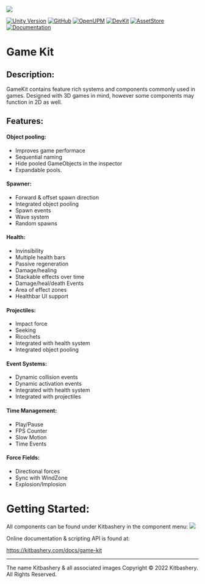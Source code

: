 <!-- ONLINE DOCUMENTATION FOUND @ https://kitbashery.com/docs/game-kit -->

![](https://kitbashery.com/assets/images/kitbashery-github-banner.jpg)

[![Unity Version](https://img.shields.io/badge/Unity-2021.3%2B-blue.svg)](https://unity3d.com/get-unity/download)
[![GitHub](https://img.shields.io/github/license/kitbashery/modular-ai.svg)](https://github.com/Kitbashery/Game-Kit/blob/main/LICENSE.md)
[![OpenUPM](https://img.shields.io/badge/Install-openUPM-blue)](https://openupm.com/packages/com.kitbashery.game-kit.html)
[![DevKit](https://img.shields.io/badge/Dev%20Kit-.unitypackage-blue)](https://github.com/Kitbashery/Game-Kit/releases/download/Development-Package/Kitbashery_GameKit.unitypackage)
[![AssetStore](https://img.shields.io/badge/Download%20LTS-Unity%20Asset%20Store-blue)](https://assetstore.unity.com/packages/slug/231082)
[![Documentation](https://img.shields.io/badge/Docs-Kitbashery.com-blue)](https://kitbashery.com/docs/game-kit)

# Game Kit

## Description:
GameKit contains feature rich systems and components commonly used in games. Designed with 3D games in mind, however some components may function in 2D as well.

## Features:

#### Object pooling:
* Improves game performace
* Sequential naming
* Hide pooled GameObjects in the inspector
* Expandable pools.

#### Spawner:
* Forward & offset spawn direction
* Integrated object pooling
* Spawn events
* Wave system
* Random spawns

#### Health:
* Invinsibility
* Multiple health bars
* Passive regeneration
* Damage/healing
* Stackable effects over time
* Damage/heal/death Events
* Area of effect zones
* Healthbar UI support

#### Projectiles:
* Impact force
* Seeking
* Ricochets
* Integrated with health system
* Integrated object pooling

#### Event Systems:
* Dynamic collision events
* Dynamic activation events
* Integrated with health system
* Integrated with projectiles

#### Time Management:
* Play/Pause
* FPS Counter
* Slow Motion
* Time Events

#### Force Fields:
* Directional forces
* Sync with WindZone
* Explosion/Implosion 


# Getting Started:
All components can be found under Kitbashery in the component menu:
![](https://kitbashery.com/assets/images/kitbashery-getting-started.jpg)

Online documentation & scripting API is found at:

https://kitbashery.com/docs/game-kit

---- 
The name Kitbashery & all associated images Copyright &copy; 2022 Kitbashery. All Rights Reserved.

